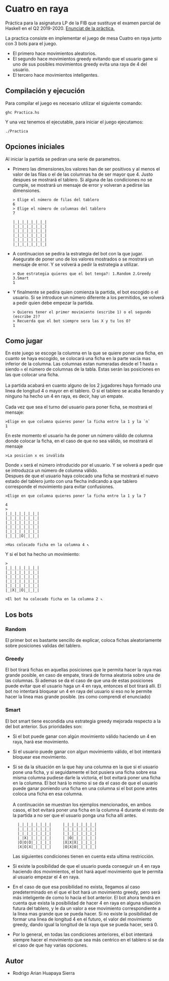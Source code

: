# Cuatro en raya
Práctica para la asignatura LP de la FIB que sustituye el examen parcial de Haskell en el Q2 2019-2020. [Enunciat de la pràctica. ](https://github.com/jordi-petit/lp-quatre-en-ratlla)

La practica consiste en implementar el juego de mesa Cuatro en raya junto con 3 bots para el juego. 
* El primero hace movimientos aleatorios.
* El segundo hace movimientos greedy evitando que el usuario gane si uno de sus posibles movimientos greedy evita una raya de 4 del usuario.
* El tercero hace movimientos inteligentes.

## Compilación y ejecución
Para compilar el juego es necesario utilizar el siguiente comando:
```
ghc Practica.hs
```

Y una vez tenemos el ejecutable, para iniciar el juego ejecutamos: 

```
./Practica
```

## Opciones iniciales
Al iniciar la partida se pediran una serie de parametros. 
* Primero las dimensiones,los valores han de ser positivos y al menos el valor de las filas o el de las columnas ha de ser mayor que 4. Justo despues se mostrará el tablero. Si alguna de las condiciones no se cumple, se mostrará un mensaje de error y volveran a pedirse las dimensiones.

    ```
    > Elige el número de filas del tablero
    6
    > Elige el número de columnas del tablero
    7

    |_|_|_|_|_|_|_|
    |_|_|_|_|_|_|_|
    |_|_|_|_|_|_|_|
    |_|_|_|_|_|_|_|
    |_|_|_|_|_|_|_|
    |_|_|_|_|_|_|_|
    ```

* A continuacion se pedira la estrategia del bot con la que jugar. Asegurate de poner uno de los valores mostrados o se mostrará un mensaje de error. Y se volverá a pedir la estrategia a utilizar.
    ```
    > Que estrategia quieres que el bot tenga?: 1.Random 2.Greedy 3.Smart
    1
    ```
* Y finalmente se pedira quien comienza la partida, el bot escogido o el usuario. Si se introduce un número diferente a los permitidos, se volverá a pedir quien debe empezar la partida.

    ```
    > Quieres tener el primer movimiento (escribe 1) o el segundo (escribe 2)?
    > Recuerda que el bot siempre sera las X y tu los O?
    1
    ```

## Como jugar
En este juego se escoge la columna en la que se quiere poner una ficha, en cuanto se haya escogido, se colocará una ficha en la parte vacía mas inferior de la columna.
Las columnas estan numeradas desde el 1 hasta `n` siendo `n` el número de columnas de la tabla. Estas serán las posiciones en las que colocar  una ficha.<br><br>
La partida acabará en cuanto alguno de los 2 jugadores haya formado una linea de longitud 4 o mayor en el tablero. O si el tablero se acaba llenando y ninguno ha hecho un 4 en raya, es decir, hay un empate. <br><br>
Cada vez que sea el turno del usuario para poner ficha, se mostrará el mensaje:

```
>Elige en que columna quieres poner la ficha entre la 1 y la `n`
1
```
En este momento el usuario ha de poner un número válido de columna donde colocar la ficha, en el caso de que no sea válido, se mostrará el mensaje
```
>La posicion x es inválida
```
Donde `x` será el número introducido por el usuario.
Y se volverá a pedir que se introduzca un número de columna válido.<br>
Despues de que el usuario haya colocado una ficha se mostrará el nuevo estado del tablero junto con una flecha indicando a que tablero corresponde el movimiento para evitar confusiones.

```
>Elige en que columna quieres poner la ficha entre la 1 y la 7

4
>
|_|_|_|_|_|_|_|
|_|_|_|_|_|_|_|
|_|_|_|_|_|_|_|
|_|_|_|_|_|_|_| 
|_|_|_|_|_|_|_|
|_|_|_|O|_|_|_|

>Has colocado ficha en la columna 4 ↖
```
Y si el bot ha hecho un movimiento:
```
>
|_|_|_|_|_|_|_|
|_|_|_|_|_|_|_|
|_|_|_|_|_|_|_|
|_|_|_|_|_|_|_|
|_|_|_|_|_|_|_|
|_|X|_|O|_|_|_|

>El bot ha colocado ficha en la columna 2 ↖
```

## Los bots
### Random
El primer bot es bastante sencillo de explicar, coloca fichas aleatoriamente sobre posiciones validas del tablero.
### Greedy
El bot tirará fichas en aquellas posiciones que le permita hacer la raya mas grande posible, en caso de empate, tirará de forma aleatoria sobre una de las columnas.   Si ademas se da el caso de que una de estas posiciones puede evitar que el usuario haga un 4 en raya, entonces el bot tirará alli. El bot no intentará bloquear un 4 en raya del usuario si eso no le permite hacer la linea mas grande posible. (es como comprendí el enunciado)
### Smart
El bot smart tiene escondida una estrategia greedy mejorada respecto a la del bot anterior. Sus prioridades son:
* Si el bot puede ganar con algún movimiento válido haciendo un 4 en raya, hará ese movimiento.
* Si el usuario puede ganar con algun movimiento válido, el bot intentará bloquear ese movimiento.

* Si se da la situación en la que hay una columna en la que si el usuario pone una ficha, y si seguidamente el bot pusiera una ficha sobre esa misma columna pudiese darle la victoria, el bot evitará poner una ficha en la columna. El bot hará lo mismo si se da el caso de que el usuario puede ganar poniendo una ficha en una columna si el bot pone antes coloca una ficha en esa columna. <br><br>
   A continuación se muestran los ejemplos mencionados, en ambos casos, el bot evitará poner una ficha en la columna 4 durante el resto de la partida a no ser que el usuario ponga una ficha alli antes.
  ```
    |_|_|_|_|_|_|_|     |_|_|_|_|_|_|_|
    |_|_|_|_|_|_|_|     |_|_|_|_|_|_|_|
    |_|_|_|_|_|_|_|     |_|_|_|_|_|_|_|
    |_|X|_|_|_|_|_|     |_|O|_|_|_|_|_|
    |O|O|O|_|_|_|_|     |X|X|X|_|_|_|_|
    |X|O|X|_|_|_|_|     |O|X|O|_|_|_|_|
  ```
  Las siguientes condiciones tienen en cuenta esta ultima restricción.<br>
* Si existe la posibilidad de que el usuario pueda conseguir un 4 en raya haciendo dos movimientos, el bot hará aquel movimiento que le permita al usuario empezar el 4 en raya.
* En el caso de que esa posibilidad no exista, llegamos al caso predeterminado en el que el bot hará un movimiento greedy, pero será más inteligente de como lo hacia el bot anterior. El bot ahora tendrá en cuenta que exista la posibilidad de hacer 4 en raya en alguna situación futura del tablero, y le da un valor a ese movimiento correspondiente a la linea mas grande que se pueda hacer. Si no existe la posibilidad de formar una linea de longitud 4 en el futuro, el valor del movimiento greedy, dando igual la longitud de la raya que se pueda hacer, será 0.
* Por lo general, en todas las condiciones anteriores, el bot intentará siempre hacer el movimiento que sea más centrico en el tablero si se da el caso de que hay varias opciones.

## Autor
* Rodrigo Arian Huapaya Sierra